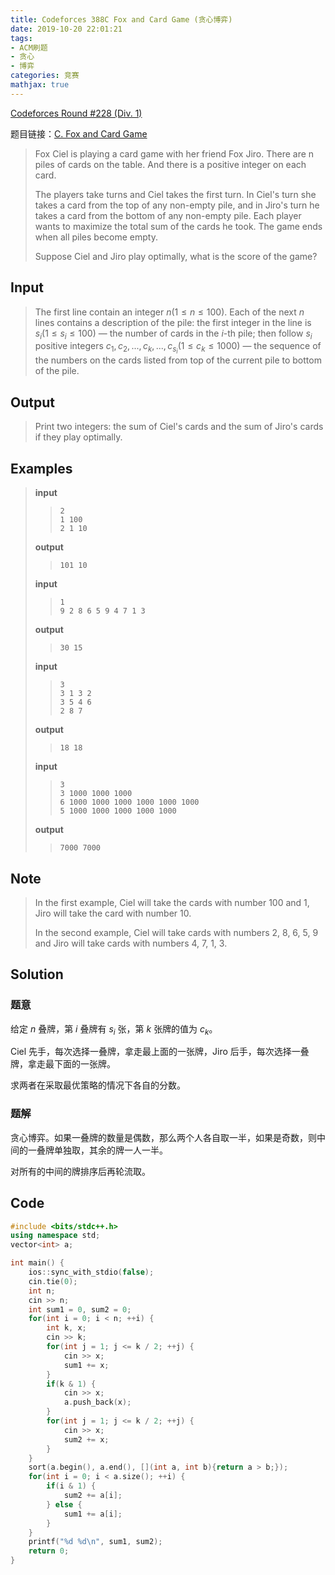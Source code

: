 ```yaml
---
title: Codeforces 388C Fox and Card Game (贪心博弈)
date: 2019-10-20 22:01:21
tags:
- ACM刷题
- 贪心
- 博弈
categories: 竞赛
mathjax: true
---
```


[Codeforces Round #228 (Div. 1)](https://codeforces.com/contest/388)

题目链接：[C. Fox and Card Game](https://codeforces.com/problemset/problem/388/C)

> Fox Ciel is playing a card game with her friend Fox Jiro. There are n piles of cards on the table. And there is a positive integer on each card.
> 
> The players take turns and Ciel takes the first turn. In Ciel's turn she takes a card from the top of any non-empty pile, and in Jiro's turn he takes a card from the bottom of any non-empty pile. Each player wants to maximize the total sum of the cards he took. The game ends when all piles become empty.
> 
> Suppose Ciel and Jiro play optimally, what is the score of the game?

<!--more-->

## Input

> The first line contain an integer $n (1 ≤ n ≤ 100)$. Each of the next $n$ lines contains a description of the pile: the first integer in the line is $s_i (1 ≤ s_i ≤ 100)$ — the number of cards in the $i$-th pile; then follow $s_i$ positive integers $c_1, c_2, ..., c_k, ..., c_{s_i} (1 ≤ c_k ≤ 1000)$ — the sequence of the numbers on the cards listed from top of the current pile to bottom of the pile.

## Output

> Print two integers: the sum of Ciel's cards and the sum of Jiro's cards if they play optimally.

## Examples

> **input**
> 
> >     2 
> >     1 100
> >     2 1 10
> 
> **output**
> 
> >     101 10
>
> **input**
> 
> >     1 
> >     9 2 8 6 5 9 4 7 1 3
> 
> **output**
> 
> >     30 15
> 
> **input**
> 
> >     3
> >     3 1 3 2
> >     3 5 4 6 
> >     2 8 7
> 
> **output**
> 
> >     18 18
> 
> **input**
> 
> >     3
> >     3 1000 1000 1000
> >     6 1000 1000 1000 1000 1000 1000
> >     5 1000 1000 1000 1000 1000
> 
> **output**
> 
> >     7000 7000


## Note
> In the first example, Ciel will take the cards with number 100 and 1, Jiro will take the card with number 10.
> 
> In the second example, Ciel will take cards with numbers 2, 8, 6, 5, 9 and Jiro will take cards with numbers 4, 7, 1, 3.




## Solution

### 题意

给定 $n$ 叠牌，第 $i$ 叠牌有 $s_i$ 张，第 $k$ 张牌的值为 $c_k$。

Ciel 先手，每次选择一叠牌，拿走最上面的一张牌，Jiro 后手，每次选择一叠牌，拿走最下面的一张牌。

求两者在采取最优策略的情况下各自的分数。

### 题解

贪心博弈。如果一叠牌的数量是偶数，那么两个人各自取一半，如果是奇数，则中间的一叠牌单独取，其余的牌一人一半。

对所有的中间的牌排序后再轮流取。

## Code

```cpp
#include <bits/stdc++.h>
using namespace std;
vector<int> a;

int main() {
    ios::sync_with_stdio(false);
    cin.tie(0);
    int n;
    cin >> n;
    int sum1 = 0, sum2 = 0;
    for(int i = 0; i < n; ++i) {
        int k, x;
        cin >> k;
        for(int j = 1; j <= k / 2; ++j) {
            cin >> x;
            sum1 += x;
        }
        if(k & 1) {
            cin >> x;
            a.push_back(x);
        }
        for(int j = 1; j <= k / 2; ++j) {
            cin >> x;
            sum2 += x;
        }
    }
    sort(a.begin(), a.end(), [](int a, int b){return a > b;});
    for(int i = 0; i < a.size(); ++i) {
        if(i & 1) {
            sum2 += a[i];
        } else {
            sum1 += a[i];
        }
    }
    printf("%d %d\n", sum1, sum2);
    return 0;
}
```